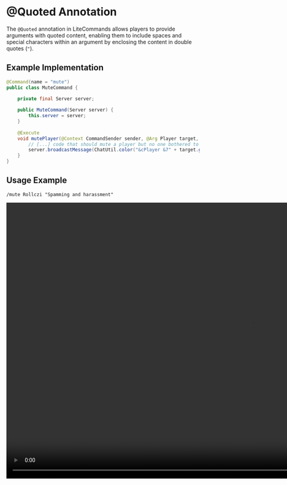 # @Quoted Annotation

The `@Quoted` annotation in LiteCommands allows players to provide arguments with quoted content, enabling them to
include spaces and special characters within an argument by enclosing the content in double quotes (`"`).

## Example Implementation

```java
@Command(name = "mute")
public class MuteCommand {

    private final Server server;
    
    public MuteCommand(Server server) {
        this.server = server;
    }
    
    @Execute
    void mutePlayer(@Context CommandSender sender, @Arg Player target, @Arg @Quoted String reason) {
        // [...] code that should mute a player but no one bothered to implement it
        server.broadcastMessage(ChatUtil.color("&cPlayer &7" + target.getName() + " &chas been muted! Reason: &7" + reason));
    }
}
```

## Usage Example

```
/mute Rollczi "Spamming and harassment"
```

<video width="1280" height="720" controls>
  <source src="/quoted.webm" type="video/webm">
  Your browser does not support the video tag.
</video>
